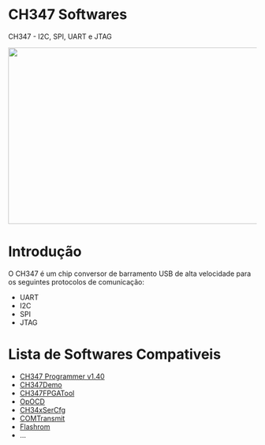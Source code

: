 # CH347 Softwares
CH347 - I2C, SPI, UART e JTAG

<p><img alt="" src="https://github.com/YTEC-info/CH347-Softwares/blob/main/Datasheet%20&amp;%20Manual/hii.png?raw=true" style="float:center; height:357px; width:799px" /></p>

# Introdução
O CH347 é um chip conversor de barramento USB de alta velocidade para os seguintes protocolos de comunicação: 
 - UART
 - I2C 
 - SPI  
 - JTAG

# Lista de Softwares Compativeis
  - [CH347 Programmer v1.40](https://github.com/YTEC-info/CH347-Softwares/tree/main/Softwares/Windows/CH347%20Programmer%20V1.40)
  - [CH347Demo](https://github.com/YTEC-info/CH347-Softwares/tree/main/Softwares/Windows/CH347Demo)
  - [CH347FPGATool](https://github.com/YTEC-info/CH347-Softwares/tree/main/Softwares/Windows/CH347FPGATool)
  - [OpOCD](https://github.com/YTEC-info/CH347-Softwares/tree/main/Softwares/Windows/openocd)
  - [CH34xSerCfg](https://github.com/YTEC-info/CH347-Softwares/tree/main/Softwares/Windows/CH34xSerCfg)
  - [COMTransmit](https://github.com/YTEC-info/CH347-Softwares/tree/main/Softwares/Windows/COMTransmit) 
  - [Flashrom](https://github.com/YTEC-info/CH347-Softwares/tree/main/Softwares/Linux/flashrom)
  - ...
